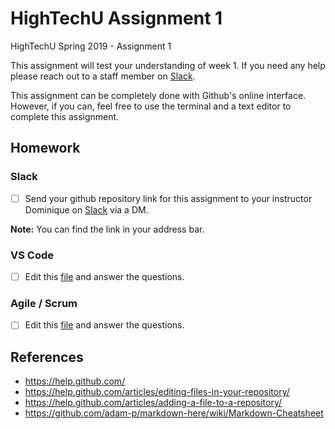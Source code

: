 # HighTechU Assignment 1

HighTechU Spring 2019 - Assignment 1

This assignment will test your understanding of week 1. If you need any help please reach out to a staff member on [Slack](https://hightechuacademy.slack.com).

This assignment can be completely done with Github's online interface. However, if you can, feel free to use the terminal and a text editor to complete this assignment.

## Homework

### Slack

- [ ] Send your github repository link for this assignment to your instructor Dominique on [Slack](https://hightechuacademy.slack.com) via a DM.

**Note:** You can find the link in your address bar.

### VS Code

- [ ] Edit this [file](https://github.com/hightechu/hightechu-spring2019-assignment1/blob/master/vscode.md) and answer the questions.

### Agile / Scrum

- [ ] Edit this [file](https://github.com/hightechu/hightechu-spring2019-assignment1/blob/master/agile-scrum.md) and answer the questions.

## References

* https://help.github.com/
* https://help.github.com/articles/editing-files-in-your-repository/
* https://help.github.com/articles/adding-a-file-to-a-repository/
* https://github.com/adam-p/markdown-here/wiki/Markdown-Cheatsheet
